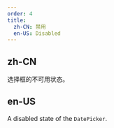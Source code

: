 ```yaml
---
order: 4
title:
  zh-CN: 禁用
  en-US: Disabled
---
```


## zh-CN

选择框的不可用状态。

## en-US

A disabled state of the `DatePicker`.
